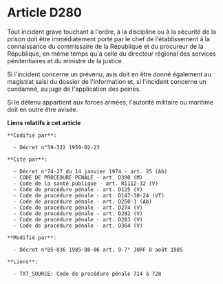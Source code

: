 # Article D280

Tout incident grave touchant à l'ordre, à la discipline ou à la sécurité de la prison doit être immédiatement porté par le
chef de l'établissement à la connaissance du commissaire de la République et du procureur de la République, en même temps
qu'à celle du directeur régional des services pénitentiaires et du ministre de la justice.

Si l'incident concerne un prévenu, avis doit en être donné également au magistrat saisi du dossier de l'information et, si
l'incident concerne un condamné, au juge de l'application des peines.

Si le détenu appartient aux forces armées, l'autorité militaire ou maritime doit en outre être avisée.

**Liens relatifs à cet article**

	**Codifié par**:

	  - Décret n°59-322 1959-02-23

	**Cité par**:

	  - Décret n°74-27 du 14 janvier 1974 - art. 25 (Ab)
	  - CODE DE PROCEDURE PENALE - art. D390 (M)
	  - Code de la santé publique - art. R1112-32 (V)
	  - Code de procédure pénale - art. D125 (V)
	  - Code de procédure pénale - art. D147-30-24 (VT)
	  - Code de procédure pénale - art. D250-1 (Ab)
	  - Code de procédure pénale - art. D274 (V)
	  - Code de procédure pénale - art. D282 (V)
	  - Code de procédure pénale - art. D283 (V)
	  - Code de procédure pénale - art. D364 (V)

	**Modifié par**:

	  - Décret n°85-836 1985-08-06 art. 9-7° JORF 8 août 1985

	**Liens**:

	  - TXT_SOURCE: Code de procédure pénale 714 à 728
